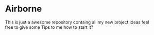 # Airborne
This is just a awesome repository containg all my new project ideas feel free to give some Tips to me how to start it?

